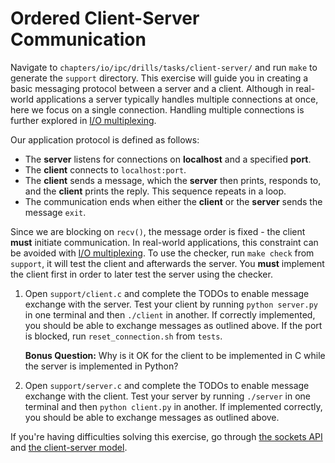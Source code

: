 # Ordered Client-Server Communication

Navigate to `chapters/io/ipc/drills/tasks/client-server/` and run `make` to generate the `support` directory.
This exercise will guide you in creating a basic messaging protocol between a server and a client.
Although in real-world applications a server typically handles multiple connections at once, here we focus on a single connection.
Handling multiple connections is further explored in [I/O multiplexing](../../../../io-multiplexing/reading/io-multiplexing.md).

Our application protocol is defined as follows:

- The **server** listens for connections on **localhost** and a specified **port**.
- The **client** connects to `localhost:port`.
- The **client** sends a message, which the **server** then prints, responds to, and the **client** prints the reply.
  This sequence repeats in a loop.
- The communication ends when either the **client** or the **server** sends the message `exit`.

Since we are blocking on `recv()`, the message order is fixed - the client **must** initiate communication.
In real-world applications, this constraint can be avoided with [I/O multiplexing](../../../../io-multiplexing/reading/io-multiplexing.md).
To use the checker, run `make check` from `support`, it will test
the client and afterwards the server. You **must** implement the
client first in order to later test the server using the checker.

1. Open `support/client.c` and complete the TODOs to enable message exchange with the server.
   Test your client by running `python server.py` in one terminal and then `./client` in another.
   If correctly implemented, you should be able to exchange messages as outlined above.
   If the port is blocked, run `reset_connection.sh` from `tests`.

   **Bonus Question:** Why is it OK for the client to be implemented in C while the server is implemented in Python?

1. Open `support/server.c` and complete the TODOs to enable message exchange with the client.
   Test your server by running `./server` in one terminal and then `python client.py` in another.
   If implemented correctly, you should be able to exchange messages as outlined above.

If you're having difficulties solving this exercise, go through [the sockets API](../../../reading/unix-sockets.md) and [the client-server model](../../../reading/client-server-model.md).
